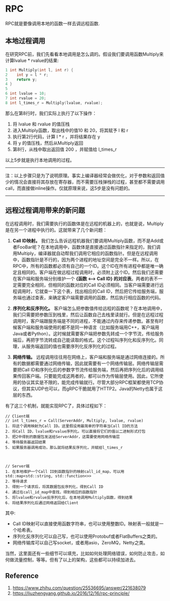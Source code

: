 # RPC


<!--more-->

RPC就是要像调用本地的函数一样去调远程函数.

## 本地过程调用

在研究RPC前，我们先看看本地调用是怎么调的。假设我们要调用函数Multiply来计算lvalue * rvalue的结果:

```cpp
1 int Multiply(int l, int r) {
2    int y = l * r;
3    return y;
4 }
5 
6 int lvalue = 10;
7 int rvalue = 20;
8 int l_times_r = Multiply(lvalue, rvalue);

```

那么在第8行时，我们实际上执行了以下操作：
1. 将 lvalue 和 rvalue 的值压栈
1. 进入Multiply函数，取出栈中的值10 和 20，将其赋予 l 和 r
1. 执行第2行代码，计算 l * r ，并将结果存在 y
1. 将 y 的值压栈，然后从Multiply返回
1. 第8行，从栈中取出返回值 200 ，并赋值给 l_times_r

以上5步就是执行本地调用的过程。

---

注：以上步骤只是为了说明原理。事实上编译器经常会做优化，对于参数和返回值少的情况会直接将其存放在寄存器，而不需要压栈弹栈的过程，甚至都不需要调用call，而直接做inline操作。仅就原理来说，这5步是没有问题的。

---


## 远程过程调用带来的新问题

在远程调用时，我们需要执行的函数体是在远程的机器上的，也就是说，Multiply是在另一个进程中执行的。这就带来了几个新问题：

1. **Call ID映射。** 我们怎么告诉远程机器我们要调用Multiply函数，而不是Add或者FooBar呢？在本地调用中，函数体是直接通过函数指针来指定的，我们调用Multiply，编译器就自动帮我们调用它相应的函数指针。但是在远程调用中，函数指针是不行的，因为两个进程的地址空间是完全不一样。所以，在RPC中，所有的函数都必须有自己的一个ID。这个ID在所有进程中都是唯一确定且相同的。客户端在做远程过程调用时，必须附上这个ID。然后我们还需要在客户端和服务端分别维护一个 **{函数 <--> Call ID} 的对应表**。两者的表不一定需要完全相同，但相同的函数对应的Call ID必须相同。当客户端需要进行远程调用时，它就查一下这个表，找出相应的Call ID，然后把它传给服务端，服务端也通过查表，来确定客户端需要调用的函数，然后执行相应函数的代码。

1. **序列化和反序列化。** 客户端怎么把参数值传给远程的函数呢？在本地调用中，我们只需要把参数压到栈里，然后让函数自己去栈里读就行。但是在远程过程调用时，客户端跟服务端是不同的进程，不能通过内存来传递参数。甚至有时候客户端和服务端使用的都不是同一种语言（比如服务端用C++，客户端用Java或者Python）。这时候就需要客户端把参数先转成一个字节流，传给服务端后，再把字节流转成自己能读取的格式。这个过程叫序列化和反序列化。同理，从服务端返回的值也需要序列化反序列化的过程。

1. **网络传输。** 远程调用往往用在网络上，客户端和服务端是通过网络连接的。所有的数据都需要通过网络传输，因此就需要有一个网络传输层。网络传输层需要把Call ID和序列化后的参数字节流传给服务端，然后再把序列化后的调用结果传回客户端。只要能完成这两者的，都可以作为传输层使用。因此，它所使用的协议其实是不限的，能完成传输就行。尽管大部分RPC框架都使用TCP协议，但其实UDP也可以，而gRPC干脆就用了HTTP2。Java的Netty也属于这层的东西。

有了这三个机制，就能实现RPC了，具体过程如下：

```
// Client端 
// int l_times_r = Call(ServerAddr, Multiply, lvalue, rvalue)
1. 将这个调用映射为Call ID。这里假设用最简单的字符串当Call ID的方法
2. 将Call ID，lvalue和rvalue序列化。可以直接将它们的值以二进制形式打包
3. 把2中得到的数据包发送给ServerAddr，这需要使用网络传输层
4. 等待服务器返回结果
5. 如果服务器调用成功，那么就将结果反序列化，并赋给l_times_r



// Server端
1. 在本地维护一个Call ID到函数指针的映射call_id_map，可以用std::map<std::string, std::function<>>
2. 等待请求
3. 得到一个请求后，将其数据包反序列化，得到Call ID
4. 通过在call_id_map中查找，得到相应的函数指针
5. 将lvalue和rvalue反序列化后，在本地调用Multiply函数，得到结果
6. 将结果序列化后通过网络返回给Client

```

其中:

* Call ID映射可以直接使用函数字符串，也可以使用整数ID。映射表一般就是一个哈希表。
* 序列化反序列化可以自己写，也可以使用Protobuf或者FlatBuffers之类的。
* 网络传输库可以自己写socket，或者用asio，ZeroMQ，Netty之类。

当然，这里面还有一些细节可以填充，比如如何处理网络错误，如何防止攻击，如何做流量控制，等等。但有了以上的架构，这些都可以持续加进去。

## Reference

1. https://www.zhihu.com/question/25536695/answer/221638079
1. https://liuzhengyang.github.io/2016/12/16/rpc-principle/

